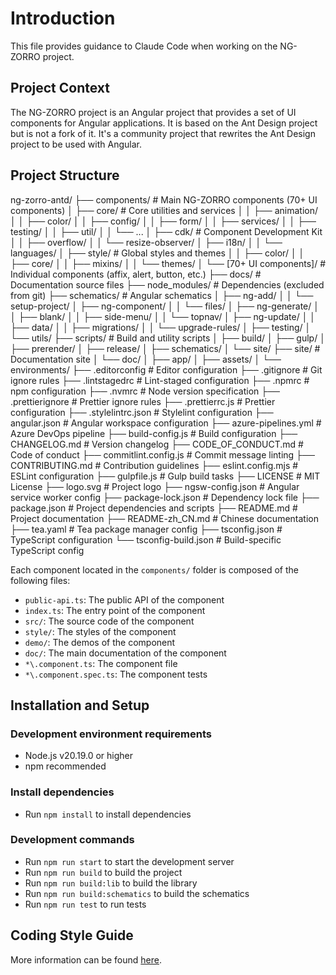 # Introduction

This file provides guidance to Claude Code when working on the NG-ZORRO project.

## Project Context

The NG-ZORRO project is an Angular project that provides a set of UI components for Angular applications. It is based on the Ant Design project but is not a fork of it.
It's a community project that rewrites the Ant Design project to be used with Angular.

## Project Structure

ng-zorro-antd/
├── components/ # Main NG-ZORRO components (70+ UI components)
│ ├── core/ # Core utilities and services
│ │ ├── animation/
│ │ ├── color/
│ │ ├── config/
│ │ ├── form/
│ │ ├── services/
│ │ ├── testing/
│ │ ├── util/
│ │ └── ...
│ ├── cdk/ # Component Development Kit
│ │ ├── overflow/
│ │ └── resize-observer/
│ ├── i18n/
│ │ └── languages/
│ ├── style/ # Global styles and themes
│ │ ├── color/
│ │ ├── core/
│ │ ├── mixins/
│ │ └── themes/
│ └── [70+ UI components]/ # Individual components (affix, alert, button, etc.)
├── docs/ # Documentation source files
├── node_modules/ # Dependencies (excluded from git)
├── schematics/ # Angular schematics
│ ├── ng-add/
│ │ └── setup-project/
│ ├── ng-component/
│ │ └── files/
│ ├── ng-generate/
│ │ ├── blank/
│ │ ├── side-menu/
│ │ └── topnav/
│ ├── ng-update/
│ │ ├── data/
│ │ ├── migrations/
│ │ └── upgrade-rules/
│ ├── testing/
│ └── utils/
├── scripts/ # Build and utility scripts
│ ├── build/
│ ├── gulp/
│ ├── prerender/
│ ├── release/
│ ├── schematics/
│ └── site/
├── site/ # Documentation site
│ └── doc/
│ ├── app/
│ ├── assets/
│ └── environments/
├── .editorconfig # Editor configuration
├── .gitignore # Git ignore rules
├── .lintstagedrc # Lint-staged configuration
├── .npmrc # npm configuration
├── .nvmrc # Node version specification
├── .prettierignore # Prettier ignore rules
├── .prettierrc.js # Prettier configuration
├── .stylelintrc.json # Stylelint configuration
├── angular.json # Angular workspace configuration
├── azure-pipelines.yml # Azure DevOps pipeline
├── build-config.js # Build configuration
├── CHANGELOG.md # Version changelog
├── CODE_OF_CONDUCT.md # Code of conduct
├── commitlint.config.js # Commit message linting
├── CONTRIBUTING.md # Contribution guidelines
├── eslint.config.mjs # ESLint configuration
├── gulpfile.js # Gulp build tasks
├── LICENSE # MIT License
├── logo.svg # Project logo
├── ngsw-config.json # Angular service worker config
├── package-lock.json # Dependency lock file
├── package.json # Project dependencies and scripts
├── README.md # Project documentation
├── README-zh_CN.md # Chinese documentation
├── tea.yaml # Tea package manager config
├── tsconfig.json # TypeScript configuration
└── tsconfig-build.json # Build-specific TypeScript config

Each component located in the `components/` folder is composed of the following files:

- `public-api.ts`: The public API of the component
- `index.ts`: The entry point of the component
- `src/`: The source code of the component
- `style/`: The styles of the component
- `demo/`: The demos of the component
- `doc/`: The main documentation of the component
- `*\.component.ts`: The component file
- `*\.component.spec.ts`: The component tests

## Installation and Setup

### Development environment requirements

- Node.js v20.19.0 or higher
- npm recommended

### Install dependencies

- Run `npm install` to install dependencies

### Development commands

- Run `npm run start` to start the development server
- Run `npm run build` to build the project
- Run `npm run build:lib` to build the library
- Run `npm run build:schematics` to build the schematics
- Run `npm run test` to run tests

## Coding Style Guide

More information can be found [here](./DEVELOPMENT.md).
